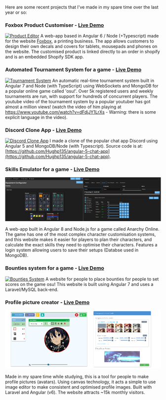 Here are some recent projects that I've made in my spare time over the last year or so:

### Foxbox Product Customiser - [Live Demo](https://foxbox.io/apps/product-editor/32290077578)

[![Product Editor](https://i.imgur.com/D7UQhyv.jpg)](https://foxbox.io/apps/product-editor/32290077578)
A web-app based in Angular 6 / Node (+Typescript) made for the website [Foxbox](https://foxbox.io), a printing business. The app allows customers to design their own decals and covers for tablets, mousepads and phones on the website. The customised product is linked directly to an order in shopify and is an embedded Shopify SDK app.

### Automated Tournament System for a game - [Live Demo](https://play.osustuff.org)

[![Tournament System](https://i.imgur.com/dFaLLNo.png)](https://play.osustuff.org)
An automatic real-time tournament system built in Angular 7 and Node (with TypeScript) using WebSockets and MongoDB for a popular online game called 'osu!'. Over 5k registered users and weekly tournaments are run, with support for hundreds of concurrent players.
The youtube video of the tournament system by a popular youtuber has got almost a million views! (watch the video of him playing at https://www.youtube.com/watch?v=dFdjJY1LrXs - Warning: there is some explicit language in the video).

### Discord Clone App - [Live Demo](https://chatapp.pubg.pet)

[![Discord Clone App](https://i.imgur.com/bziNHVn.png)](https://chatapp.pubg.pet)
I made a clone of the popular chat app Discord using Angular 5 and MongoDB/Node (with Typescript). Source code is at: [https://github.com/Hughp135/angular-5-chat-app](https://github.com/Hughp135/angular-5-chat-app).

### Skills Emulator for a game - [Live Demo](https://aosetups.com)

[![Skill Emulator](assets/images/ao-skill-emu.jpg)](https://aosetups.com)

A web-app built in Angular 8 and Node.js for a game called Anarchy Online. The game has one of the most complex character customisation systems, and this website makes it easier for players to plan their characters, and calculate the exact skills they need to optimise their characters.
Features a login system allowing users to save their setups (Databse used in MongoDB).

### Bounties system for a game - [Live Demo](https://www.osustuff.org/bounties/)

[![Bounties System](https://i.imgur.com/Hb71H6T.jpg)](https://www.osustuff.org/bounties/)
A website for people to place bounties for people to set scores on the game osu! This website is built using Angular 7 and uses a Laravel/MySQL back-end.

### Profile picture creator - [Live Demo](https://www.osustuff.org/avatar-maker2)

[![Avatar Maker](assets/images/osustuff.png)](https://www.osustuff.org/avatar-maker2)

Made in my spare time while studying, this is a tool for people to make profile pictures (avatars). Using canvas technology, it acts a simple to use image editor to make consistent and optimised profile images. Built with Laravel and Angular (v6). The website attracts ~15k monthly visitors.
